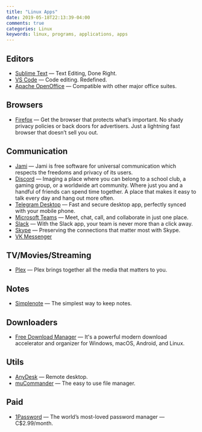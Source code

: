 ```yaml
---
title: "Linux Apps"
date: 2019-05-18T22:13:39-04:00
comments: true
categories: Linux
keywords: linux, programs, applications, apps
---
```


## Editors

* [Sublime Text](https://www.sublimetext.com/) — Text Editing, Done Right.
* [VS Code](https://code.visualstudio.com/) — Code editing. Redefined.
* [Apache OpenOffice](https://www.openoffice.org/) — Compatible with other major office suites.

## Browsers

* [Firefox](http://www.mozilla.org/en-US/firefox/new/) — Get the browser that protects what’s important. No shady privacy policies or back doors for advertisers. Just a lightning fast browser that doesn’t sell you out.

## Communication

* [Jami](https://jami.net/) — Jami is free software for universal communication which respects the freedoms and privacy of its users.
* [Discord](https://discord.com/) — Imaging a place where you can belong to a school club, a gaming group, or a worldwide art community. Where just you and a handful of friends can spend time together. A place that makes it easy to talk every day and hang out more often.
* [Telegram Desktop](https://desktop.telegram.org/) — Fast and secure desktop app, perfectly synced with your mobile phone.
* [Microsoft Teams](https://www.microsoft.com/en-ca/microsoft-365/microsoft-teams/group-chat-software) — Meet, chat, call, and collaborate in just one place.
* [Slack](https://slack.com) — With the Slack app, your team is never more than a click away.
* [Skype](https://www.skype.com/en/) — Preserving the connections that matter most with Skype.
* [VK Messenger](https://vk.com/landings/desktop_messenger)

## TV/Movies/Streaming

* [Plex](https://www.plex.tv/) — Plex brings together all the media that matters to you.

## Notes

* [Simplenote](https://simplenote.com/) — The simplest way to keep notes.

## Downloaders

* [Free Download Manager](http://freedownloadmanager.org) — It's a powerful modern download accelerator and organizer for Windows, macOS, Android, and Linux.

## Utils

* [AnyDesk](https://anydesk.com/) — Remote desktop.
* [muCommander](https://www.mucommander.com/) — The easy to use file manager.

## Paid

* [1Password](https://1password.com/) — The world’s most-loved password manager — C$2.99/month.
